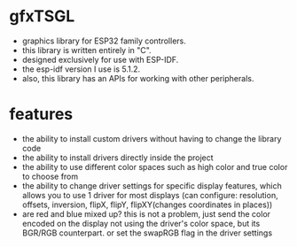 # gfxTSGL
* graphics library for ESP32 family controllers.
* this library is written entirely in "C".
* designed exclusively for use with ESP-IDF.
* the esp-idf version I use is 5.1.2.
* also, this library has an APIs for working with other peripherals.

# features
* the ability to install custom drivers without having to change the library code
* the ability to install drivers directly inside the project
* the ability to use different color spaces such as high color and true color to choose from
* the ability to change driver settings for specific display features, which allows you to use 1 driver for most displays (can configure: resolution, offsets, inversion, flipX, flipY, flipXY(changes coordinates in places))
* are red and blue mixed up? this is not a problem, just send the color encoded on the display not using the driver's color space, but its BGR/RGB counterpart. or set the swapRGB flag in the driver settings